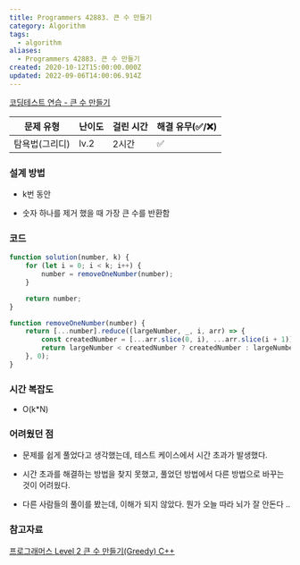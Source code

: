 ```yaml
---
title: Programmers 42883. 큰 수 만들기
category: Algorithm
tags:
  - algorithm
aliases:
  - Programmers 42883. 큰 수 만들기
created: 2020-10-12T15:00:00.000Z
updated: 2022-09-06T14:00:06.914Z
---
```


<Metadata />

[코딩테스트 연습 - 큰 수 만들기](https://programmers.co.kr/learn/courses/30/lessons/42883)

| 문제 유형      | 난이도 | 걸린 시간 | 해결 유무(✅/❌) |
| -------------- | ------ | --------- | ---------------- |
| 탐욕법(그리디) | lv.2   | 2시간     | ✅               |

### 설계 방법

- k번 동안

- 숫자 하나를 제거 했을 때 가장 큰 수를 반환함

### 코드

```javascript
function solution(number, k) {
	for (let i = 0; i < k; i++) {
		number = removeOneNumber(number);
	}

	return number;
}

function removeOneNumber(number) {
	return [...number].reduce((largeNumber, _, i, arr) => {
		const createdNumber = [...arr.slice(0, i), ...arr.slice(i + 1)].join('');
		return largeNumber < createdNumber ? createdNumber : largeNumber;
	}, 0);
}
```

### 시간 복잡도

- O(k\*N)

### 어려웠던 점

- 문제를 쉽게 풀었다고 생각했는데, 테스트 케이스에서 시간 초과가 발생했다.

- 시간 초과를 해결하는 방법을 찾지 못했고, 풀었던 방법에서 다른 방법으로 바꾸는것이 어려웠다.

- 다른 사람들의 풀이를 봤는데, 이해가 되지 않았다. 뭔가 오늘 따라 뇌가 잘 안돈다 ..

### 참고자료

[](https://velog.io/@kimtaeeeny/%ED%94%84%EB%A1%9C%EA%B7%B8%EB%9E%98%EB%A8%B8%EC%8A%A4-%ED%81%B0-%EC%88%98-%EB%A7%8C%EB%93%A4%EA%B8%B0-javascript)

[프로그래머스 Level 2 큰 수 만들기(Greedy) C++](https://mtoc.tistory.com/80)
